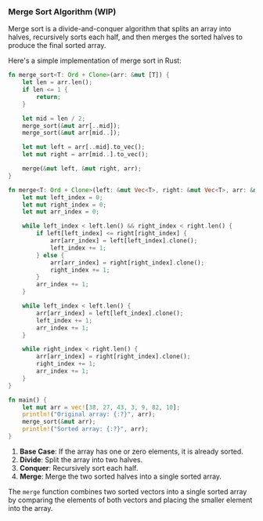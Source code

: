 ### Merge Sort Algorithm (WIP)

Merge sort is a divide-and-conquer algorithm that splits an array into halves, recursively sorts each half, and then merges the sorted halves to produce the final sorted array. 

Here's a simple implementation of merge sort in Rust:

```rust
fn merge_sort<T: Ord + Clone>(arr: &mut [T]) {
    let len = arr.len();
    if len <= 1 {
        return;
    }

    let mid = len / 2;
    merge_sort(&mut arr[..mid]);
    merge_sort(&mut arr[mid..]);

    let mut left = arr[..mid].to_vec();
    let mut right = arr[mid..].to_vec();

    merge(&mut left, &mut right, arr);
}

fn merge<T: Ord + Clone>(left: &mut Vec<T>, right: &mut Vec<T>, arr: &mut [T]) {
    let mut left_index = 0;
    let mut right_index = 0;
    let mut arr_index = 0;

    while left_index < left.len() && right_index < right.len() {
        if left[left_index] <= right[right_index] {
            arr[arr_index] = left[left_index].clone();
            left_index += 1;
        } else {
            arr[arr_index] = right[right_index].clone();
            right_index += 1;
        }
        arr_index += 1;
    }

    while left_index < left.len() {
        arr[arr_index] = left[left_index].clone();
        left_index += 1;
        arr_index += 1;
    }

    while right_index < right.len() {
        arr[arr_index] = right[right_index].clone();
        right_index += 1;
        arr_index += 1;
    }
}

fn main() {
    let mut arr = vec![38, 27, 43, 3, 9, 82, 10];
    println!("Original array: {:?}", arr);
    merge_sort(&mut arr);
    println!("Sorted array: {:?}", arr);
}
```

1. **Base Case**: If the array has one or zero elements, it is already sorted.
2. **Divide**: Split the array into two halves.
3. **Conquer**: Recursively sort each half.
4. **Merge**: Merge the two sorted halves into a single sorted array.

The `merge` function combines two sorted vectors into a single sorted array by comparing the elements of both vectors and placing the smaller element into the array.
